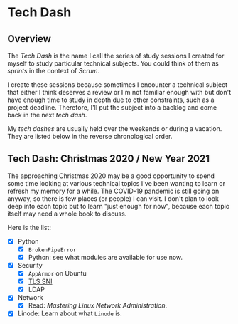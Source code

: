 # Tech Dash

## Overview

The _Tech Dash_ is the name I call the series of study sessions I created for myself to study particular technical subjects. You could think of them as _sprints_ in the context of _Scrum_.

I create these sessions because sometimes I encounter a technical subject that either I think deserves a review or I'm not familiar enough with but don't have enough time to study in depth due to other constraints, such as a project deadline. Therefore, I'll put the subject into a backlog and come back in the next _tech dash_.

My _tech dashes_ are usually held over the weekends or during a vacation. They are listed below in the reverse chronological order.

## Tech Dash: Christmas 2020 / New Year 2021

The approaching Christmas 2020 may be a good opportunity to spend some time looking at various technical topics I've been wanting to learn or refresh my memory for a while. The COVID-19 pandemic is still going on anyway, so there is few places (or people) I can visit. I don't plan to look deep into each topic but to learn "just enough for now", because each topic itself may need a whole book to discuss.

Here is the list:

- [x] Python
  - [x] `BrokenPipeError`
  - [x] Python: see what modules are available for use now.
- [x] Security
  - [x] `AppArmor` on Ubuntu
  - [x] [TLS SNI](https://www.cloudflare.com/learning/ssl/what-is-sni/)
  - [x] LDAP
- [x] Network
  - [x] Read: _Mastering Linux Network Administration_.
- [x] Linode: Learn about what `Linode` is.
